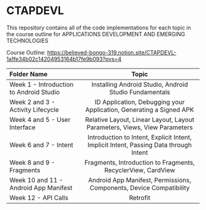 # **CTAPDEVL**

This repository contains all of the code implementations for each topic in the course outline for APPLICATIONS DEVELOPMENT AND EMERGING TECHNOLOGIES

Course Outline: https://believed-bongo-319.notion.site/CTAPDEVL-1a1fe34b02c14204953164b17fe9b093?pvs=4

| Folder Name | Topic |
| :---         |     :---:      |       
| Week 1 - Introduction to Android Studio | Installing Android Studio, Android Studio Fundamentals |
| Week 2 and 3 - Activity Lifecycle | ID Application, Debugging your Application, Generating a Signed APK |
| Week 4 and 5 - User Interface | Relative Layout, Linear Layout, Layout Parameters, Views, View Parameters |
| Week 6 and 7 - Intent | Introduction to Intent, Explicit Intent, Implicit Intent, Passing Data through Intent |
| Week 8 and 9 - Fragments | Fragments, Introduction to Fragments, RecyclerView, CardView |
| Week 10 and 11 - Android App Manifest | Android App Manifest, Permissions, Components, Device Compatibility |
| Week 12 - API Calls | Retrofit |

